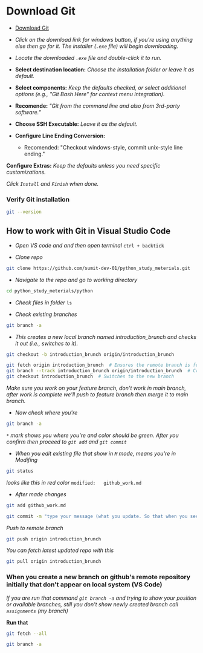 # Download Git
- [Download Git](https://git-scm.com/)

- *Click on the download link for windows button, if you're using anything else then go for it. The installer (`.exe` file) will begin downloading.*

- *Locate the downloaded `.exe` file and double-click it to run.*

- **Select destination location:** *Choose the installation folder or leave it as default.*

- **Select components:** *Keep the defaults checked, or select additional options (e.g., "Git Bash Here" for context menu integration).*

- **Recomende:** *"Git from the command line and also from 3rd-party software."*

- **Choose SSH Executable:** *Leave it as the default.*

- **Configure Line Ending Conversion:**
    - Recomended: "Checkout windows-style, commit unix-style line ending."

**Configure Extras:** *Keep the defaults unless you need specific customizations.*

*Click `Install` and `Finish` when done.*

### Verify Git installation
```bash
git --version
```

## How to work with Git in Visual Studio Code

- *Open VS code and and then open terminal*
`ctrl + backtick` 

- *Clone repo*
```bash
git clone https://github.com/sumit-dev-01/python_study_meterials.git
```

- *Navigate to the repo and go to working directory*
```bash
cd python_study_meterials/python
```

- *Check files in folder*
`ls`

- *Check existing branches*
```bash
git branch -a
```

- *This creates a new local branch named introduction_brunch and checks it out (i.e., switches to it).*
```bash
git checkout -b introduction_brunch origin/introduction_brunch
```

```bash
git fetch origin introduction_brunch  # Ensures the remote branch is fetched
git branch --track introduction_brunch origin/introduction_brunch  # Creates the local branch and sets up tracking
git checkout introduction_brunch  # Switches to the new branch
```

*Make sure you work on your feature branch, don't work in main branch, after work is complete we'll push to feature branch then merge it to main branch.*

- *Now check where you're*
```bash
git branch -a
```
*`*` mark shows you where you're and color should be green.*
*After you confirm then proceed to `git add` and `git commit`*

- *When you edit existing file that show in `M` mode, means you're in Modifing*
```bash
git status
```
*looks like this in red color*
`modified:   github_work.md`

- *After made changes*
```bash
git add github_work.md
```
```bash
git commit -m "type your message (what you update. So that when you see next time...ooh..i update this, okay...)"
```

*Push to remote branch*
```bash
git push origin introduction_brunch
```

*You can fetch latest updated repo with this*
```bash
git pull origin introduction_brunch
```

### When you create a new branch on github's remote repository initially that don't appear on local system (VS Code)

*If you are run that command `git branch -a` and trying to show your position or available branches, still you don't show newly created branch  call `assignments` (my branch)*

**Run that**

```bash
git fetch --all
```
```bash
git branch -a
```